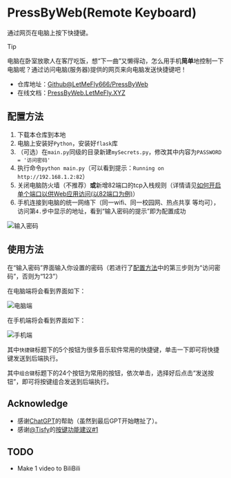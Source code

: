 <!--
 * @Author: LetMeFly
 * @Date: 2024-01-30 21:02:09
 * @LastEditors: LetMeFly
 * @LastEditTime: 2024-01-31 21:39:01
-->
# PressByWeb(Remote Keyboard)

通过网页在电脑上按下快捷键。

> [!TIP]
>
> 电脑在卧室放歌人在客厅吃饭，想“下一曲”又懒得动，怎么用手机**简单**地控制一下电脑呢？通过访问电脑(服务器)提供的网页来向电脑发送快捷键吧！

+ 仓库地址：[Github@LetMeFly666/PressByWeb](https://github.com/LetMeFly666/PressByWeb)
+ 在线文档：[PressByWeb.LetMeFly.XYZ](https://pressbyweb.letmefly.xyz/)

## 配置方法

1. 下载本仓库到本地
2. 电脑上安装好```Python```，安装好```flask```库
3. （可选）在```main.py```同级的目录新建```mySecrets.py```，修改其中内容为```PASSWORD = '访问密码'```
4. 执行命令```python main.py```（可以看到提示：```Running on http://192.168.1.2:82```）
5. 关闭电脑防火墙（不推荐）**或**新增82端口的tcp入栈规则（详情请见[如何开启单个端口以供Web应用访问(以82端口为例)](https://leetcode.letmefly.xyz/2024/01/31/Other-Windows-FireWall-Open1PortForWebserver-WhyFailed/)）
6. 手机连接到电脑的统一网络下（同一wifi、同一校园网、热点共享 等均可），访问第```4.```步中显示的地址，看到“输入密码的提示”即为配置成功

![输入密码](https://github.com/LetMeFly666/PressByWeb/assets/56995506/e3e7ecce-c264-43ea-b253-b0581d98da11)

## 使用方法

在“输入密码”界面输入你设置的密码（若进行了[配置方法](#配置方法)中的第三步则为“访问密码”，否则为“123”）

在电脑端将会看到界面如下：

![电脑端](https://github.com/LetMeFly666/PressByWeb/assets/56995506/1944c19c-3217-4c73-88b9-c5b34bcf2f30)

在手机端将会看到界面如下：

![手机端](https://github.com/LetMeFly666/PressByWeb/assets/56995506/a5f0b586-547c-4e3a-a84b-ff72ab908e27)

其中```快捷键```标题下的5个按钮为很多音乐软件常用的快捷键，单击一下即可将快捷键发送到后端执行。

其中```组合键```标题下的24个按钮为常用的按钮，依次单击，选择好后点击“发送按钮”，即可将按键组合发送到后端执行。

## Acknowledge

+ 感谢[ChatGPT](https://chat.openai.com/share/2271834f-3a12-4bdc-89ee-a78e2c1faa7b)的帮助（虽然到最后GPT开始瞎扯了）。
+ 感谢[@Tisfy](https://github.com/Tisfy)的[按键功能建议#1](https://github.com/LetMeFly666/PressByWeb/issues/1)

## TODO

+ Make 1 video to BiliBili
